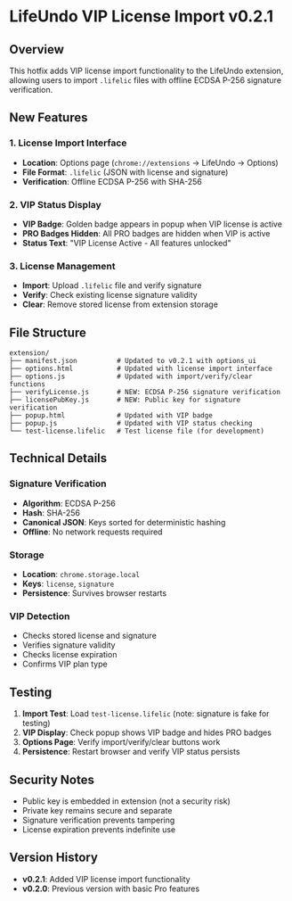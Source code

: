 # LifeUndo VIP License Import v0.2.1

## Overview
This hotfix adds VIP license import functionality to the LifeUndo extension, allowing users to import `.lifelic` files with offline ECDSA P-256 signature verification.

## New Features

### 1. License Import Interface
- **Location**: Options page (`chrome://extensions` → LifeUndo → Options)
- **File Format**: `.lifelic` (JSON with license and signature)
- **Verification**: Offline ECDSA P-256 with SHA-256

### 2. VIP Status Display
- **VIP Badge**: Golden badge appears in popup when VIP license is active
- **PRO Badges Hidden**: All PRO badges are hidden when VIP is active
- **Status Text**: "VIP License Active - All features unlocked"

### 3. License Management
- **Import**: Upload `.lifelic` file and verify signature
- **Verify**: Check existing license signature validity
- **Clear**: Remove stored license from extension storage

## File Structure

```
extension/
├── manifest.json          # Updated to v0.2.1 with options_ui
├── options.html           # Updated with license import interface
├── options.js             # Updated with import/verify/clear functions
├── verifyLicense.js       # NEW: ECDSA P-256 signature verification
├── licensePubKey.js       # NEW: Public key for signature verification
├── popup.html             # Updated with VIP badge
├── popup.js               # Updated with VIP status checking
└── test-license.lifelic   # Test license file (for development)
```

## Technical Details

### Signature Verification
- **Algorithm**: ECDSA P-256
- **Hash**: SHA-256
- **Canonical JSON**: Keys sorted for deterministic hashing
- **Offline**: No network requests required

### Storage
- **Location**: `chrome.storage.local`
- **Keys**: `license`, `signature`
- **Persistence**: Survives browser restarts

### VIP Detection
- Checks stored license and signature
- Verifies signature validity
- Checks license expiration
- Confirms VIP plan type

## Testing

1. **Import Test**: Load `test-license.lifelic` (note: signature is fake for testing)
2. **VIP Display**: Check popup shows VIP badge and hides PRO badges
3. **Options Page**: Verify import/verify/clear buttons work
4. **Persistence**: Restart browser and verify VIP status persists

## Security Notes

- Public key is embedded in extension (not a security risk)
- Private key remains secure and separate
- Signature verification prevents tampering
- License expiration prevents indefinite use

## Version History

- **v0.2.1**: Added VIP license import functionality
- **v0.2.0**: Previous version with basic Pro features


































